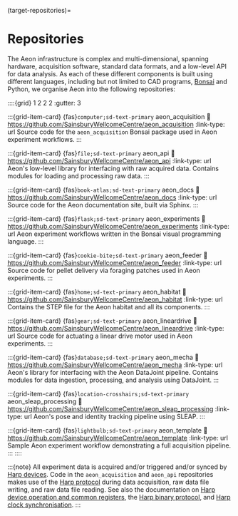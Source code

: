 (target-repositories)=
# Repositories
The Aeon infrastructure is complex and multi-dimensional, spanning hardware, acquisition software, standard data formats, and a low-level API for data analysis. 
As each of these different components is built using different languages, including but not limited to CAD programs, [Bonsai](bonsai:) and Python, we organise Aeon into the following repositories:

::::{grid} 1 2 2 2
:gutter: 3 

:::{grid-item-card} {fas}`computer;sd-text-primary` aeon_acquisition
:link: https://github.com/SainsburyWellcomeCentre/aeon_acquisition
:link-type: url
Source code for the `aeon_acquisition` Bonsai package used in 
Aeon experiment workflows.
:::

:::{grid-item-card} {fas}`file;sd-text-primary` aeon_api
:link: https://github.com/SainsburyWellcomeCentre/aeon_api
:link-type: url
Aeon's low-level library for interfacing with raw acquired data.
Contains modules for loading and processing raw data. 
:::

:::{grid-item-card} {fas}`book-atlas;sd-text-primary` aeon_docs
:link: https://github.com/SainsburyWellcomeCentre/aeon_docs
:link-type: url
Source code for the Aeon documentation site, built via Sphinx.
:::

:::{grid-item-card} {fas}`flask;sd-text-primary` aeon_experiments
:link: https://github.com/SainsburyWellcomeCentre/aeon_experiments
:link-type: url
Aeon experiment workflows written in the Bonsai visual programming language.
:::

:::{grid-item-card} {fas}`cookie-bite;sd-text-primary` aeon_feeder
:link: https://github.com/SainsburyWellcomeCentre/aeon_feeder
:link-type: url
Source code for pellet delivery via foraging patches used in Aeon experiments.
:::

:::{grid-item-card} {fas}`home;sd-text-primary` aeon_habitat
:link: https://github.com/SainsburyWellcomeCentre/aeon_habitat
:link-type: url
Contains the STEP file for the Aeon habitat and all its components.
:::

:::{grid-item-card} {fas}`gear;sd-text-primary` aeon_lineardrive
:link: https://github.com/SainsburyWellcomeCentre/aeon_lineardrive
:link-type: url
Source code for actuating a linear drive motor used in Aeon experiments.
:::

:::{grid-item-card} {fas}`database;sd-text-primary` aeon_mecha
:link: https://github.com/SainsburyWellcomeCentre/aeon_mecha
:link-type: url
Aeon's library for interfacing with the Aeon DataJoint pipeline.
Contains modules for data ingestion, processing, and analysis using DataJoint.
:::

:::{grid-item-card} {fas}`location-crosshairs;sd-text-primary` aeon_sleap_processing
:link: https://github.com/SainsburyWellcomeCentre/aeon_sleap_processing
:link-type: url
Aeon's pose and identity tracking pipeline using SLEAP.
:::

:::{grid-item-card} {fas}`lightbulb;sd-text-primary` aeon_template
:link: https://github.com/SainsburyWellcomeCentre/aeon_template
:link-type: url
Sample Aeon experiment workflow demonstrating a full acquisition pipeline.
:::
::::

:::{note}
All experiment data is acquired and/or triggered and/or synced by 
[Harp devices](https://www.cf-hw.org/harp). 
Code in the `aeon_acquisition` and `aeon_api` repositories makes use of 
the [Harp protocol](harp-tech:articles/about) during data acquisition, 
raw data file writing, and raw data file reading. 
See also the documentation on 
[Harp device operation and common registers](harp-tech:protocol/Device), 
the [Harp binary protocol](harp-tech:protocol/BinaryProtocol-8bit), and 
[Harp clock synchronisation](harp-tech:protocol/SynchronizationClock).
:::